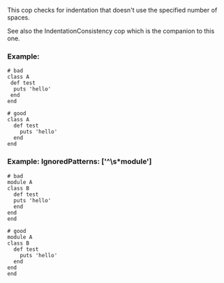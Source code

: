 This cop checks for indentation that doesn't use the specified number
of spaces.

See also the IndentationConsistency cop which is the companion to this
one.

### Example:
    # bad
    class A
     def test
      puts 'hello'
     end
    end

    # good
    class A
      def test
        puts 'hello'
      end
    end

### Example: IgnoredPatterns: ['^\s*module']
    # bad
    module A
    class B
      def test
      puts 'hello'
      end
    end
    end

    # good
    module A
    class B
      def test
        puts 'hello'
      end
    end
    end